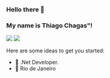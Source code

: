 ### Hello there 👋
### My name is Thiago Chagas"!

<img src="https://cdn.jsdelivr.net/gh/devicons/devicon/icons/azure/azure-original-wordmark.svg" />
<img src="https://cdn.jsdelivr.net/gh/devicons/devicon/icons/csharp/csharp-original.svg" />
          
          
          
          
Here are some ideas to get you started:

- 🔭 .Net Developer.
- 🌱  Rio de Janeiro
